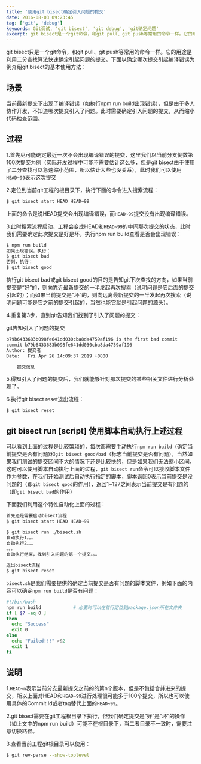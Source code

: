 ```yaml
---
title: '使用git bisect确定引入问题的提交'
date: 2016-08-03 09:23:45
tag: ['git', 'debug']
keywords: Git调试, 'git bisect', 'git debug', 'git确定问题'
excerpt: git bisect是一个git命令，和git pull、git push等常用的命令一样。它的用途是利用二分查找算法快速确定引起问题的提交，在项目维护中有极大用处。
---
```


git bisect只是一个git命令，和git pull、git push等常用的命令一样。它的用途是利用二分查找算法快速确定引起问题的提交。下面以确定哪次提交引起编译错误为例介绍git bisect的基本使用方法：

## 场景

当前最新提交下出现了编译错误（如执行npm run build出现错误），但是由于多人协作开发，不知道哪次提交引入了问题。此时需要确定引入问题的提交，从而缩小代码检查范围。

## 过程

1.首先尽可能确定最近一次不会出现编译错误的提交，这里我们以当前分支倒数第100次提交为例（实际开发过程中可能不需要估计这么多，但是git bisect由于使用了二分查找可以急速缩小范围，所以估计大些也没关系），此时我们可以使用`HEAD~99`表示这次提交

2.定位到当前git工程的根目录下，执行下面的命令进入搜索流程：

```bash
$ git bisect start HEAD HEAD~99
```

上面的命令是说HEAD提交会出现编译错误，而`HEAD~99`提交没有出现编译错误。

3.此时搜索流程启动，工程会变成HEAD和`HEAD~99`的中间那次提交的状态，此时我们需要确定此次提交是好是坏，执行npm run build查看是否会出现错误：

```bash
$ npm run build
如果出现错误，执行：
$ git bisect bad
否则，执行：
$ git bisect good
```

执行git bisect bad或git bisect good的目的是告知git下次查找的方向，如果当前提交是“好”的，则向靠近最新提交的一半发起再次搜索（说明问题是它后面的提交引起的）；而如果当前提交是“坏”的，则向远离最新提交的一半发起再次搜索（说明问题可能是它之前的提交引起的，当然也能它就是引起问题的源头）。

4.重复第3步，直到git告知我们找到了引入了问题的提交：

git告知引入了问题的提交

```bash
b79b6433683b098fe641dd030cba8da4759af196 is the first bad commit
commit b79b6433683b098fe641dd030cba8da4759af196
Author: 提交者
Date:   Fri Apr 26 14:09:37 2019 +0800

    提交信息
```

5.得知引入了问题的提交后，我们就能够针对那次提交的某些相关文件进行分析处理了。

6.执行git bisect reset退出流程：

```bash
$ git bisect reset
```

## git bisect run [script] 使用脚本自动执行上述过程

可以看到上面的过程是比较繁琐的，每次都需要手动执行`npm run build`（确定当前提交是否有问题)和`git bisect good/bad`（标志当前提交是否有问题），当然如果我们测试的提交区间不大的情况下还是比较快的，但是如果我们无法缩小区间，这时可以使用脚本自动执行上面的过程，`git bisect run`命令可以接收脚本文件作为参数，在我们开始测试后自动执行指定的脚本，脚本返回0表示当前提交是没问题的（即`git bisect good`的作用），返回1~127之间表示当前提交是有问题的（即`git bisect bad`的作用）

下面我们利用这个特性自动化上面的过程：

```bash
首先还是需要启动bisect流程
$ git bisect start HEAD HEAD~99

$ git bisect run ./bisect.sh
自动执行1。。。
自动执行2。。。
。。。
自动执行结束，找到引入问题的第一个提交。。。

退出bisect流程
$ git bisect reset
```

`bisect.sh`是我们需要提供的确定当前提交是否有问题的脚本文件，例如下面的内容可以确定`npm run build`是否有问题：

```sh
#!/bin/bash
npm run build            # 必要时可以在首行定位到package.json所在文件夹
if [ $? -eq 0 ]
then
  echo "Success"
  exit 0
else
  echo "Failed!!!" >&2
  exit 1
fi
```

## 说明

1.`HEAD~n`表示当前分支最新提交之前的的第n个版本，但是不包括合并进来的提交，所以上面对HEAD和`HEAD~99`进行处理很可能多于100个提交，所以也可以使用具体的Commit Id或者tag替代上面的`HEAD~99`。

2.git bisect需要在git工程根目录下执行，但我们确定提交是“好”是“坏”的操作（如上文中的npm run build）可能不在根目录下，当二者目录不一致时，需要注意切换路径。

3.查看当前工程git根目录可以使用：

```bash
$ git rev-parse --show-toplevel
```

